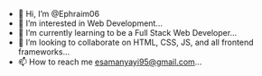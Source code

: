 - 👋 Hi, I’m @Ephraim06
- 👀 I’m interested in Web Development...
- 🌱 I’m currently learning to be a Full Stack Web Developer...
- 💞️ I’m looking to collaborate on HTML, CSS, JS, and all frontend frameworks...
- 📫 How to reach me esamanyayi95@gmail.com...

<!---
Ephraim06/Ephraim06 is a ✨ special ✨ repository because its `README.md` (this file) appears on your GitHub profile.
You can click the Preview link to take a look at your changes.
--->

